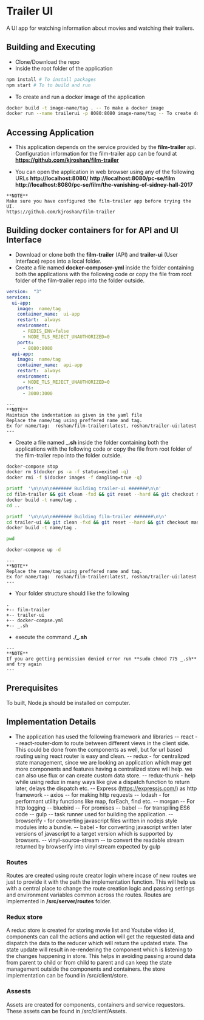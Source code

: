 # Trailer UI

A UI app for watching information about movies and watching their trailers.

## Building and Executing

* Clone/Download the repo
* Inside the root folder of the application
```bash
npm install # To install packages
npm start # To to build and run
```
* To create and run a docker image of the application
```bash
docker build -t image-name/tag . -- To make a docker image
docker run --name trailerui -p 8080:8080 image-name/tag -- To create docker container
```
## Accessing Application

* This application depends on the service provided by the **film-trailer** api. Configuration information for the film-trailer app can be found at **https://github.com/kjroshan/film-trailer**

* You can open the application in web browser using any of the following URLs
**http://localhost:8080/**
**http://localhost:8080/pc-se/film**
**http://localhost:8080/pc-se/film/the-vanishing-of-sidney-hall-2017**
```
**NOTE**
Make sure you have configured the film-trailer app before trying the UI.
https://github.com/kjroshan/film-trailer
```

## Building docker containers for for API and UI Interface

* Download or clone both the **film-trailer** (API) and **trailer-ui** (User Interface) repos into a local folder.
 * Create a file named **docker-composer-yml** inside the folder containing both the applications with the following code or copy the file from root folder of the film-trailer repo into the folder outside.
```yaml
version:  "3"
services:
  ui-app:
    image:  name/tag
    container_name:  ui-app
    restart:  always
    environment:
      - REDIS_ENV=false
      - NODE_TLS_REJECT_UNAUTHORIZED=0
    ports:
      - 8080:8080
  api-app:
    image:  name/tag
    container_name:  api-app
    restart:  always
    environment:
      - NODE_TLS_REJECT_UNAUTHORIZED=0
    ports:
      - 3000:3000
```
```
---
**NOTE**
Maintain the indentation as given in the yaml file
Replace the name/tag using preffered name and tag.
Ex for name/tag:  roshan/film-trailer:latest, roshan/trailer-ui:latest
---
```

* Create a file named **_.sh** inside the folder containing both the applications with the following code or copy the file from root folder of the film-trailer repo into the folder outside.
```bash
docker-compose stop
docker rm $(docker ps -a -f status=exited -q)
docker rmi -f $(docker images -f dangling=true -q)

printf  '\n\n\n\n####### Building trailer-ui #######\n\n'
cd film-trailer && git clean -fxd && git reset --hard && git checkout master && git clean -fxd && git reset --hard
docker build -t name/tag .
cd ..

printf  '\n\n\n\n####### Building film-trailer #######\n\n'
cd trailer-ui && git clean -fxd && git reset --hard && git checkout master && git clean -fxd && git reset --hard
docker build -t name/tag .

pwd

docker-compose up -d
```
```
---
**NOTE**
Replace the name/tag using preffered name and tag.
Ex for name/tag:  roshan/film-trailer:latest, roshan/trailer-ui:latest
---
```
* Your folder structure should like the following
```
.
+-- film-trailer
+-- trailer-ui
+-- docker-compse.yml
+-- _.sh
```
* execute the command **./_.sh**
```
---
**NOTE**
If you are getting permission denied error run **sudo chmod 775 _.sh** and try again
---
```

## Prerequisites

To built, Node.js should be installed on computer.

##  Implementation Details

* The application has used the following framework and libraries
-- react
-- react-router-dom to route between different views in the client side. This could be done from the components as well, but for url based routing using react router is easy and clean.
-- redux - for centralized state management, since we are looking an application which may get more components and features having a centralized store will help. we can also use flux or can create custom data store.
--  redux-thunk - help while using redux in many ways like give a dispatch function to return later, delays the dispatch etc.
-- Express (https://expressjs.com/) as http framework
-- axios -- for making http requests
-- lodash - for performant utility functions like map, forEach, find etc.
-- morgan -- For http logging
-- bluebird -- For promises
-- babel -- for transpiling ES6 code
-- gulp -- task runner used for building the application.
-- browserify - for converting javascript files written in nodejs style modules into a bundle.
-- babel - for converting javascript written later versions of javascript to a target version which is supported by browsers.
-- vinyl-source-stream -- to convert the readable stream returned by browserify into vinyl stream expected by gulp


### Routes
Routes are created using route creator login where incase of new routes we just to provide it with the path the implementation function. This will help us with a central place to change the route creation logic and  passing settings and environment variables common across the routes. Routes are implemented in **/src/server/routes** folder.

### Redux store
A reduc store is created for storing movie list and Youtube video id, components can call the actions and action will get the requested data and dispatch the data to the reducer which will return the updated state. The state update will result in re-rendering the component which is listening to the changes happening in store. This helps in avoiding passing around data from parent to child or from child to parent and can keep the state management outside the components and containers. the store implementation can be found in /src/client/store.

### Assests
Assets are created for components, containers and service requestors. These assets can be found in /src/client/Assets.





